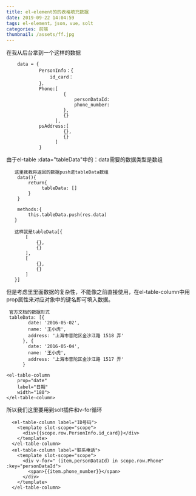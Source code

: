 ```yaml
---
title: el-element的的表格填充数据
date: 2019-09-22 14:04:59
tags: el-element，json，vue，solt
categories: 前端
thumbnail: /assets/ff.jpg
---
```



在我从后台拿到一个这样的数据
        
        data = {
                PersonInfo：{
                    id_card：
                }，
                Phone:[
                         {
                             personDataId:
                             phone_number:
                         },
                         {}
                      ],
                psAddress:[
                         {},
                         {}
                      ]
                }


由于el-table :data="tableData"中的：data需要的数据类型是数组
       
       这里我我将返回的数据push进tableData数组
        data(){
            return{
                 tableData: []
            }
        }

        methods:{
            this.tableData.push(res.data)
       }

       这样就是tableData[{
           [
               {},
               {}
           ],
           [
               {},
               {}
           ]
       }]
       
但是考虑里里面数据的复杂性，不能像之前直接使用，在el-table-column中用prop属性来对应对象中的键名即可填入数据。

     官方文档的数据形式
     tableData: [{
            date: '2016-05-02',
            name: '王小虎',
            address: '上海市普陀区金沙江路 1518 弄'
          }, {
            date: '2016-05-04',
            name: '王小虎',
            address: '上海市普陀区金沙江路 1517 弄'
          }

    <el-table-column
        prop="date"
        label="日期"
        width="180">
    </el-table-column>

所以我们这里要用到solt插件和v-for循环

      <el-table-column label="ID号码">
        <template slot-scope="scope">
          <div>{{scope.row.PersonInfo.id_card}}</div>
        </template>
      </el-table-column>
      <el-table-column label="联系电话">
        <template slot-scope="scope">
          <div v-for=" (item,personDataId) in scope.row.Phone" :key="personDataId">
            <span>{{item.phone_number}}</span>
          </div>
        </template>
      </el-table-column>

